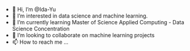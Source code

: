 - 👋 Hi, I’m @Ida-Yu
- 👀 I’m interested in data science and machine learning.
- 🌱 I’m currently learning Master of Science Applied Computing - Data Science Concentration
- 💞️ I’m looking to collaborate on machine learning projects
- 📫 How to reach me ...

<!---
Ida-Yu/Ida-Yu is a ✨ special ✨ repository because its `README.md` (this file) appears on your GitHub profile.
You can click the Preview link to take a look at your changes.
--->
